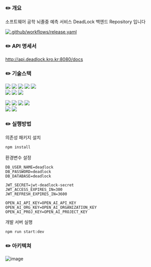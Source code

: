 ### ✏️ 개요

소프트웨어 공학 뇌졸중 예측 서비스 DeadLock 백엔드 Repository 입니다

[![.github/workflows/release.yaml](https://github.com/knu-software-engineering-team05/dead-lock-backend/actions/workflows/release.yaml/badge.svg?branch=main)](https://github.com/knu-software-engineering-team05/dead-lock-backend/actions/workflows/release.yaml)

### ✏️ API 명세서

http://api.deadlock.kro.kr:8080/docs

### ✏️ 기술스택

![](https://shields.io/badge/TypeScript-black?logo=typescript&style=flat&color=033963)
![](https://shields.io/badge/NodeJS-black?logo=nodedotjs&style=flat&color=367C2B)
![](https://img.shields.io/badge/NestJS-black?logo=nestjs&style=flat&color=E0234E)
![](https://img.shields.io/badge/TypeORM-black?logo=nestjs&style=flat&color=E0234E)
![](https://shields.io/badge/SQLite-black?logo=sqlite&style=flat&color=003B57)<br/>
![](https://shields.io/badge/Python-black?logo=python&style=flat&color=033963)
![](https://shields.io/badge/Django-black?logo=django&style=flat&color=092E20)
![](https://shields.io/badge/Open_AI-black?logo=openai&style=flat&color=412991)

![](https://shields.io/badge/AWS_EC2-black?logo=amazonec2&style=flat&color=ff7300)
![](https://shields.io/badge/NginX-black?logo=nginx&style=flat&color=009639)
![](https://shields.io/badge/Docker-black?logo=docker&style=flat&color=033963)
![](https://shields.io/badge/Docker_Compose-black?logo=docker&style=flat&color=033963)
<br/>
![](https://shields.io/badge/Github-black?logo=github&style=flat&color=181717)
![](https://shields.io/badge/Github_Actions-black?logo=githubactions&style=flat&color=003791)

### ✏️ 실행방법

의존성 패키지 설치

```bash
npm install
```

환경변수 설정

```env
DB_USER_NAME=deadlock
DB_PASSWORD=deadlock
DB_DATABASE=deadlock

JWT_SECRET=jwt-deadlock-secret
JWT_ACCESS_EXPIRES_IN=300
JWT_REFRESH_EXPIRES_IN=3600

OPEN_AI_API_KEY=OPEN_AI_API_KEY
OPEN_AI_ORG_KEY=OPEN_AI_ORGANIZATION_KEY
OPEN_AI_PROJ_KEY=OPEN_AI_PROJECT_KEY
```

개발 서버 실행

```bash
npm run start:dev
```

### ✏️ 아키텍쳐

![image](https://github.com/knu-software-engineering-team05/dead-lock-backend/assets/52105661/e27d31a7-059a-4f00-867a-e0abc3564e20)
